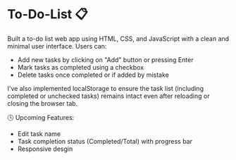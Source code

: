 # To-Do-List 📋
Built a to-do list web app using HTML, CSS, and JavaScript with a clean and minimal user interface.
Users can:
- Add new tasks by clicking on "Add" button or pressing Enter
- Mark tasks as completed using a checkbox
-	Delete tasks once completed or if added by mistake

I've also implemented localStorage to ensure the task list (including completed or unchecked tasks) remains intact even after reloading or closing the browser tab.

🕓 Upcoming Features:
-	Edit task name
-	Task completion status (Completed/Total) with progress bar
-	Responsive desgin
